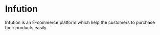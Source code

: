 # Infution
Infution is an E-commerce platform which help the customers to purchase their products easily.
